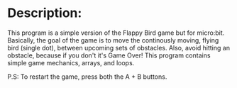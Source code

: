 # Description:
This program is a simple version of the Flappy Bird game but for micro:bit. Basically, the goal of the game is to move the continously moving, flying bird (single dot), between upcoming sets of obstacles. Also, avoid hitting an obstacle, because if you don't it's Game Over! This program contains simple game mechanics, arrays, and loops.

P.S: To restart the game, press both the A + B buttons.
